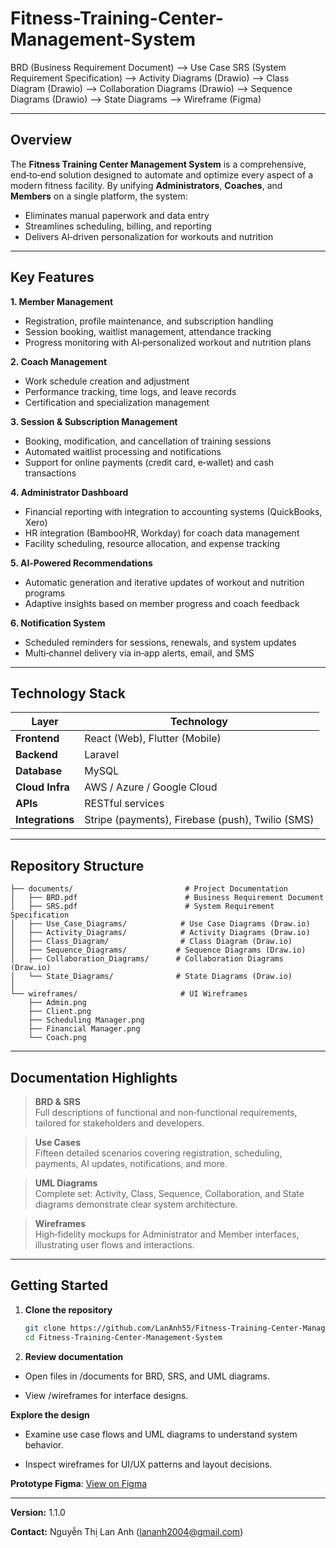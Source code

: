 # Fitness-Training-Center-Management-System
BRD (Business Requirement Document) --> Use Case SRS (System Requirement Specification) --> Activity Diagrams (Drawio) --> Class Diagram (Drawio) --> Collaboration Diagrams (Drawio) --> Sequence Diagrams (Drawio) --> State Diagrams --> Wireframe (Figma)

---

## Overview

The **Fitness Training Center Management System** is a comprehensive, end‑to‑end solution designed to automate and optimize every aspect of a modern fitness facility. By unifying **Administrators**, **Coaches**, and **Members** on a single platform, the system:

- Eliminates manual paperwork and data entry  
- Streamlines scheduling, billing, and reporting  
- Delivers AI‑driven personalization for workouts and nutrition  

---

## Key Features

**1. Member Management**  
- Registration, profile maintenance, and subscription handling  
- Session booking, waitlist management, attendance tracking  
- Progress monitoring with AI‑personalized workout and nutrition plans  

**2. Coach Management**  
- Work schedule creation and adjustment  
- Performance tracking, time logs, and leave records  
- Certification and specialization management  

**3. Session & Subscription Management**  
- Booking, modification, and cancellation of training sessions  
- Automated waitlist processing and notifications  
- Support for online payments (credit card, e‑wallet) and cash transactions  

**4. Administrator Dashboard**  
- Financial reporting with integration to accounting systems (QuickBooks, Xero)  
- HR integration (BambooHR, Workday) for coach data management  
- Facility scheduling, resource allocation, and expense tracking  

**5. AI‑Powered Recommendations**  
- Automatic generation and iterative updates of workout and nutrition programs  
- Adaptive insights based on member progress and coach feedback  

**6. Notification System**  
- Scheduled reminders for sessions, renewals, and system updates  
- Multi‑channel delivery via in‑app alerts, email, and SMS  

---

## Technology Stack

| Layer           | Technology                        |
| --------------- | --------------------------------- |
| **Frontend**    | React (Web), Flutter (Mobile)     |
| **Backend**     | Laravel                           |
| **Database**    | MySQL                             |
| **Cloud Infra** | AWS / Azure / Google Cloud        |
| **APIs**        | RESTful services                  |
| **Integrations**| Stripe (payments), Firebase (push), Twilio (SMS) |

---

## Repository Structure

```plaintext
├── documents/                         # Project Documentation
│   ├── BRD.pdf                        # Business Requirement Document
│   ├── SRS.pdf                        # System Requirement Specification
│   ├── Use_Case_Diagrams/            # Use Case Diagrams (Draw.io)
│   ├── Activity_Diagrams/            # Activity Diagrams (Draw.io)
│   ├── Class_Diagram/                # Class Diagram (Draw.io)
│   ├── Sequence_Diagrams/           # Sequence Diagrams (Draw.io)
│   ├── Collaboration_Diagrams/      # Collaboration Diagrams (Draw.io)
│   └── State_Diagrams/              # State Diagrams (Draw.io)
│
└── wireframes/                       # UI Wireframes
    ├── Admin.png
    ├── Client.png
    ├── Scheduling Manager.png
    ├── Financial Manager.png
    └── Coach.png
```
---

## Documentation Highlights

> **BRD & SRS**  
> Full descriptions of functional and non‑functional requirements, tailored for stakeholders and developers.

> **Use Cases**  
> Fifteen detailed scenarios covering registration, scheduling, payments, AI updates, notifications, and more.

> **UML Diagrams**  
> Complete set: Activity, Class, Sequence, Collaboration, and State diagrams demonstrate clear system architecture.

> **Wireframes**  
> High‑fidelity mockups for Administrator and Member interfaces, illustrating user flows and interactions.

---

## Getting Started

1. **Clone the repository**  
   ```bash
   git clone https://github.com/LanAnh55/Fitness-Training-Center-Management-System.git
   cd Fitness-Training-Center-Management-System
2. **Review documentation**

- Open files in /documents for BRD, SRS, and UML diagrams.

- View /wireframes for interface designs.

**Explore the design**

- Examine use case flows and UML diagrams to understand system behavior.

- Inspect wireframes for UI/UX patterns and layout decisions.


**Prototype Figma**: [View on Figma](https://www.figma.com/design/v7T251U75h34V1wyyRKqo2/Fitness-Training-Center-Management-System?node-id=1-5938&t=r2g2iiATro74HJvH-1)

---

**Version:** 1.1.0

**Contact:** Nguyễn Thị Lan Anh ([lananh2004@gmail.com](lananh2004@gmail.com))
